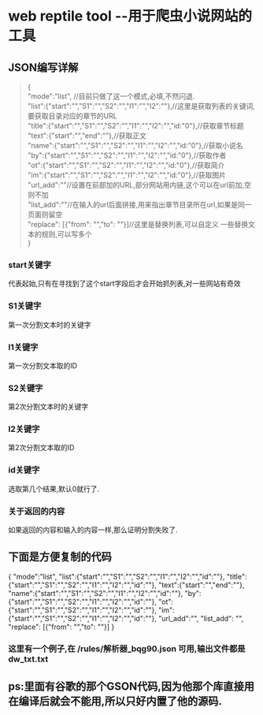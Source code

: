# web reptile tool --用于爬虫小说网站的工具



## JSON编写详解
> {<br>
> "mode":"list", //目前只做了这一个模式,必填,不然闪退.<br>
> "list":{"start":"","S1":"","S2":"","I1":"","I2":""},//这里是获取列表的关键词,要获取目录对应的章节的URL<br>
> "title":{"start":"","S1":"","S2":"","I1":"","I2":"","id:"0"},//获取章节标题<br>
> "text":{"start":"","end":""},//获取正文<br>
> "name":{"start":"","S1":"","S2":"","I1":"","I2":"","id:"0"},//获取小说名<br>
> "by":{"start":"","S1":"","S2":"","I1":"","I2":"","id:"0"},//获取作者<br>
> "ot":{"start":"","S1":"","S2":"","I1":"","I2":"","id:"0"},//获取简介<br>
> "im":{"start":"","S1":"","S2":"","I1":"","I2":"","id:"0"},//获取图片<br>
> "url_add":""//设置在前部加的URL,部分网站用内链,这个可以在url前加,空则不加<br>
> "list_add":""//在输入的url后面拼接,用来指出章节目录所在url,如果是同一页面则留空<br>
> "replace": [{"from": "","to": ""}]//这里是替换列表,可以自定义 一些替换文本的规则,可以写多个<br>
> }

### start关键字
代表起始,只有在寻找到了这个start字段后才会开始抓列表,对一些网站有奇效
### S1关键字
第一次分割文本时的关键字
### I1关键字
第一次分割文本取的ID
### S2关键字
第2次分割文本时的关键字
### I2关键字
第2次分割文本取的ID
### id关键字
选取第几个结果,默认0就行了.

### 关于返回的内容
如果返回的内容和输入的内容一样,那么证明分割失败了.
## 下面是方便复制的代码
{
"mode":"list",
"list":{"start":"","S1":"","S2":"","I1":"","I2":"","id":""},
"title":{"start":"","S1":"","S2":"","I1":"","I2":"","id":""},
"text":{"start":"","end":""},
"name":{"start":"","S1":"","S2":"","I1":"","I2":"","id":""},
"by":{"start":"","S1":"","S2":"","I1":"","I2":"","id":""},
"ot":{"start":"","S1":"","S2":"","I1":"","I2":"","id":""},
"im":{"start":"","S1":"","S2":"","I1":"","I2":"","id":""},
"url_add":"",
"list_add": "",
"replace": [{"from": "","to": ""}]
}
### 这里有一个例子,在 /rules/解析器_bqg90.json 可用,输出文件都是dw_txt.txt
## ps:里面有谷歌的那个GSON代码,因为他那个库直接用在编译后就会不能用,所以只好内置了他的源码.